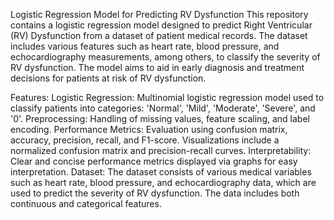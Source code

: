 Logistic Regression Model for Predicting RV Dysfunction
This repository contains a logistic regression model designed to predict Right Ventricular (RV) Dysfunction from a dataset of patient medical records. The dataset includes various features such as heart rate, blood pressure, and echocardiography measurements, among others, to classify the severity of RV dysfunction. The model aims to aid in early diagnosis and treatment decisions for patients at risk of RV dysfunction.

Features:
Logistic Regression: Multinomial logistic regression model used to classify patients into categories: 'Normal', 'Mild', 'Moderate', 'Severe', and '0'.
Preprocessing: Handling of missing values, feature scaling, and label encoding.
Performance Metrics: Evaluation using confusion matrix, accuracy, precision, recall, and F1-score. Visualizations include a normalized confusion matrix and precision-recall curves.
Interpretability: Clear and concise performance metrics displayed via graphs for easy interpretation.
Dataset:
The dataset consists of various medical variables such as heart rate, blood pressure, and echocardiography data, which are used to predict the severity of RV dysfunction. The data includes both continuous and categorical features.

